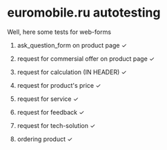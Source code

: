 # euromobile.ru autotesting

Well, here some tests for web-forms

1. ask_question_form on product page ✓

2. request for commersial offer on product page ✓

3. request for calculation (IN HEADER) ✓

4. request for product's price ✓

5. request for service ✓

6. request for feedback ✓

7. request for tech-solution ✓

8. ordering product ✓
